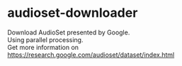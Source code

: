 # audioset-downloader
Download AudioSet presented by Google.  
Using parallel processing.  
Get more information on https://research.google.com/audioset/dataset/index.html
